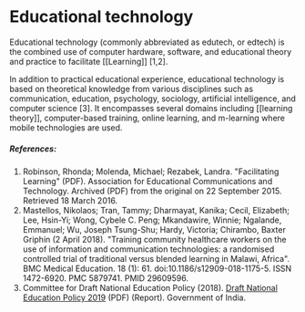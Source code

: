 # Educational technology


Educational technology (commonly abbreviated as edutech, or edtech) is the combined use of computer hardware, software, and educational theory and practice to facilitate [[Learning]] [1,2].

In addition to practical educational experience, educational technology is based on theoretical knowledge from various disciplines such as communication, education, psychology, sociology, artificial intelligence, and computer science [3]. It encompasses several domains including [[learning theory]], computer-based training, online learning, and m-learning where mobile technologies are used. 






##### References:

1. Robinson, Rhonda; Molenda, Michael; Rezabek, Landra. "Facilitating Learning" (PDF). Association for Educational Communications and Technology. Archived (PDF) from the original on 22 September 2015. Retrieved 18 March 2016.
2. Mastellos, Nikolaos; Tran, Tammy; Dharmayat, Kanika; Cecil, Elizabeth; Lee, Hsin-Yi; Wong, Cybele C. Peng; Mkandawire, Winnie; Ngalande, Emmanuel; Wu, Joseph Tsung-Shu; Hardy, Victoria; Chirambo, Baxter Griphin (2 April 2018). "Training community healthcare workers on the use of information and communication technologies: a randomised controlled trial of traditional versus blended learning in Malawi, Africa". BMC Medical Education. 18 (1): 61. doi:10.1186/s12909-018-1175-5. ISSN 1472-6920. PMC 5879741. PMID 29609596. 
3. Committee for Draft National Education Policy (2018). [Draft National Education Policy 2019](https://www.education.gov.in/sites/upload_files/mhrd/files/Draft_NEP_2019_EN_Revised.pdf) (PDF) (Report). Government of India.








